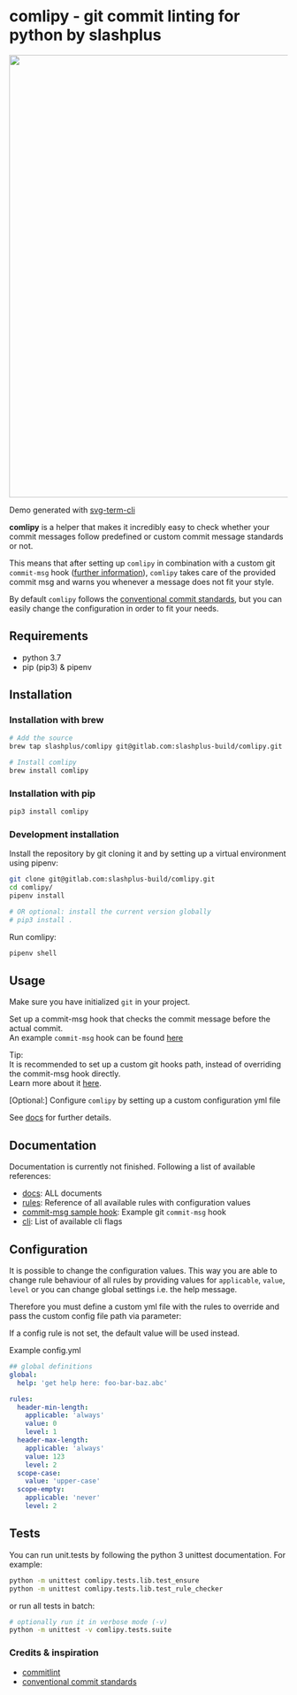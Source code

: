 # comlipy - git commit linting for python by slashplus

<div align="center">

  <img width="800" src="https://gitlab.com/slashplus-build/comlipy/raw/master/docs/assets/comlipy.svg">
</div>

Demo generated with [svg-term-cli](https://github.com/marionebl/svg-term-cli) 

**comlipy** is a helper that makes it incredibly easy to check whether
your commit messages follow predefined or custom commit message 
standards or not. 

This means that after setting up `comlipy` in combination with 
a custom git `commit-msg` hook ([further information](https://git-scm.com/book/uz/v2/Customizing-Git-Git-Hooks)),
`comlipy` takes care of the provided commit msg and warns you
whenever a message does not fit your style. 

By default `comlipy` follows the [conventional commit standards](https://conventionalcommits.org),
but you can easily change the configuration in order to fit your needs.

## Requirements

- python 3.7
- pip (pip3) & pipenv

## Installation

### Installation with brew

```bash
# Add the source
brew tap slashplus/comlipy git@gitlab.com:slashplus-build/comlipy.git

# Install comlipy
brew install comlipy
```

### Installation with pip

```bash
pip3 install comlipy
```

### Development installation

Install the repository by git cloning it and by setting up a 
virtual environment using pipenv:

```bash
git clone git@gitlab.com:slashplus-build/comlipy.git
cd comlipy/
pipenv install

# OR optional: install the current version globally
# pip3 install .
```

Run comlipy:
```bash
pipenv shell
```
    
## Usage

Make sure you have initialized `git` in your project. 

Set up a commit-msg hook that checks the commit message before the 
actual commit. <br>
An example `commit-msg` hook can be found [here](/docs/commit-msg.sample) 

Tip:
<br>
It is recommended to set up a custom git hooks path, instead of 
overriding the commit-msg hook directly. <br>
Learn more about it [here](https://git-scm.com/docs/githooks).
    
\[Optional:\] Configure `comlipy` by setting up a custom configuration yml file

See [docs](/docs/) for further details.

## Documentation

Documentation is currently not finished. Following a list of available 
references:

- [docs](/docs): ALL documents 
- [rules](/docs/reference-rules.md): Reference of all available rules with
 configuration values
- [commit-msg sample hook](/docs/commit-msg.sample): Example git `commit-msg` hook
- [cli](/docs/reference-cli.md): List of available cli flags

## Configuration

It is possible to change the configuration values. This way you are able 
to change rule behaviour of all rules by providing values 
for `applicable`, `value`, `level` or you can change global settings
i.e. the help message. 

Therefore you must define a custom yml file with the rules to override 
and pass the custom config file path via parameter:

If a config rule is not set, the default value will be used instead.

Example config.yml

```yaml
## global definitions
global:
  help: 'get help here: foo-bar-baz.abc'

rules:
  header-min-length:
    applicable: 'always'
    value: 0
    level: 1
  header-max-length: 
    applicable: 'always'
    value: 123
    level: 2
  scope-case:
    value: 'upper-case'
  scope-empty:
    applicable: 'never'
    level: 2
```

## Tests

You can run unit.tests by following the python 3 unittest documentation.
For example:

```bash
python -m unittest comlipy.tests.lib.test_ensure
python -m unittest comlipy.tests.lib.test_rule_checker
```

or run all tests in batch:
```bash
# optionally run it in verbose mode (-v)
python -m unittest -v comlipy.tests.suite
```

### Credits & inspiration

- [commitlint](https://github.com/conventional-changelog/commitlint)
- [conventional commit standards](https://conventionalcommits.org)
